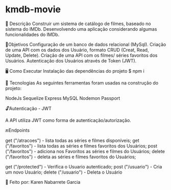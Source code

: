 # kmdb-movie

📝 Descrição
Construir um sistema de catálogo de filmes, baseado no sistema do IMDb. Desenvolvendo uma aplicação considerando algumas funcionalidades do IMDb.

🎯Objetivos
 Configuração de um banco de dados relacional (MySql).
 Criação de uma API com os dados dos Usuário, formato CRUD (Creat, Read, Update, Delete).
 Criação de uma API com os filmes/ séries favoritos dos Usuários.
 Autenticação dos Usuários através de Token (JWT).


🖥️ Como Executar
Instalação das dependências do projeto
  $ npm i


🔨 Tecnologias
As seguintes ferramentas foram usadas na construção do projeto:

NodeJs
Sequelize
Express
MySQL
Nodemon
Passport


🔓Autenticação - JWT

A API utiliza JWT como forma de autenticação/autorização.


🔚Endpoints


get ("/atracoes") - lista todas as séries e filmes disponíveis;
get ("/favoritos") - lista todas as séries e filmes favoritos dos Usuários;
post ("/favoritos") - adiciona nos Favoritos as séries e filmes do Usuários;
delete ("/favoritos") - deleta as séries e filmes favoritos do Usuários;

get ("/protected") - Verifica o Usuario autenticado;
post ("/usuario") - Cria um novo Usuário;
delete ("/usuario") - Deleta o Usuário



🤝 Feito por:
    Karen Nabarrete Garcia